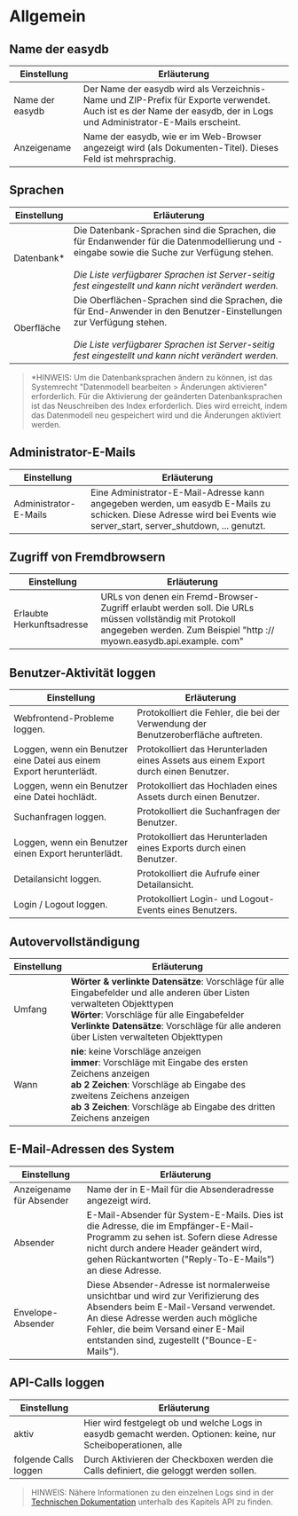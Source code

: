 # Allgemein

## Name der easydb

|Einstellung | Erläuterung |
|------|--------|
|Name der easydb| Der Name der easydb wird als Verzeichnis-Name und ZIP-Prefix für Exporte verwendet. Auch ist es der Name der easydb, der in Logs und Administrator-E-Mails erscheint. |
|Anzeigename | Name der easydb, wie er im Web-Browser angezeigt wird (als Dokumenten-Titel). Dieses Feld ist mehrsprachig. |

## Sprachen

|Einstellung | Erläuterung |
|------|--------|
| Datenbank* | Die Datenbank-Sprachen sind die Sprachen, die für Endanwender für die Datenmodellierung und -eingabe sowie die Suche zur Verfügung stehen. <br><br> _Die Liste verfügbarer Sprachen ist Server-seitig fest eingestellt und kann nicht verändert werden._ |
| Oberfläche | Die Oberflächen-Sprachen sind die Sprachen, die für End-Anwender in den Benutzer-Einstellungen zur Verfügung stehen. <br><br>_Die Liste verfügbarer Sprachen ist Server-seitig fest eingestellt und kann nicht verändert werden._|

> *HINWEIS: Um die Datenbanksprachen ändern zu können, ist das Systemrecht "Datenmodell bearbeiten > Änderungen aktivieren" erforderlich. Für die Aktivierung der geänderten Datenbanksprachen ist das Neuschreiben des Index erforderlich. Dies wird erreicht, indem das Datenmodell neu gespeichert wird und die Änderungen aktiviert werden.

## Administrator-E-Mails

|Einstellung | Erläuterung |
|------|--------|
|Administrator-E-Mails|Eine Administrator-E-Mail-Adresse kann angegeben werden, um easydb E-Mails zu schicken. Diese Adresse wird bei Events wie server_start, server_shutdown, ... genutzt.|

## Zugriff von Fremdbrowsern

|Einstellung | Erläuterung |
|------|--------|
|Erlaubte Herkunftsadresse|URLs von denen ein Fremd-Browser-Zugriff erlaubt werden soll. Die URLs müssen vollständig mit Protokoll angegeben werden. Zum Beispiel "​​http :// myown.easydb.api.example. com" |

## Benutzer-Aktivität loggen

|Einstellung | Erläuterung |
|------|--------|
|Webfrontend-Probleme loggen. |Protokolliert die Fehler, die bei der Verwendung der Benutzeroberfläche auftreten. |
|Loggen, wenn ein Benutzer eine Datei aus einem Export herunterlädt. |Protokolliert das Herunterladen eines Assets aus einem Export durch einen Benutzer. |
|Loggen, wenn ein Benutzer eine Datei hochlädt. |Protokolliert das Hochladen eines Assets durch einen Benutzer. |
|Suchanfragen loggen. |Protokolliert die Suchanfragen der Benutzer. |
|Loggen, wenn ein Benutzer einen Export herunterlädt. |Protokolliert das Herunterladen eines Exports durch einen Benutzer. |
|Detailansicht loggen. |Protokolliert die Aufrufe einer Detailansicht. |
|Login / Logout loggen. |Protokolliert Login- und Logout-Events eines Benutzers. |

## Autovervollständigung

|Einstellung | Erläuterung |
|------|--------|
|Umfang|**Wörter & verlinkte Datensätze**: Vorschläge für alle Eingabefelder und alle anderen über Listen verwalteten Objekttypen <br>**Wörter**: Vorschläge für alle Eingabefelder <br>**Verlinkte Datensätze**: Vorschläge für alle anderen über Listen verwalteten Objekttypen|
|Wann|**nie**: keine Vorschläge anzeigen <br> **immer**: Vorschläge mit Eingabe des ersten Zeichens anzeigen <br> **ab 2 Zeichen**: Vorschläge ab Eingabe des zweitens Zeichens anzeigen <br> **ab 3 Zeichen**: Vorschläge ab Eingabe des dritten Zeichens anzeigen|

## E-Mail-Adressen des System

|Einstellung |Erläuterung |
|------|--------|
|Anzeigename für Absender|Name der in E-Mail für die Absenderadresse angezeigt wird.|
|Absender|E-Mail-Absender für System-E-Mails. Dies ist die Adresse, die im Empfänger-E-Mail-Programm zu sehen ist. Sofern diese Adresse nicht durch andere Header geändert wird, gehen Rückantworten ("Reply-To-E-Mails") an diese Adresse. |
|Envelope-Absender|Diese Absender-Adresse ist normalerweise unsichtbar und wird zur Verifizierung des Absenders beim E-Mail-Versand verwendet. An diese Adresse werden auch mögliche Fehler, die beim Versand einer E-Mail entstanden sind, zugestellt ("Bounce-E-Mails").|

## API-Calls loggen
|Einstellung | Erläuterung |
|------|--------|
|aktiv|Hier wird festgelegt ob und welche Logs in easydb gemacht werden. Optionen: keine, nur Scheiboperationen, alle|
|folgende Calls loggen|Durch Aktivieren der Checkboxen werden die Calls definiert, die geloggt werden sollen.|

> HINWEIS: Nähere Informationen zu den einzelnen Logs sind in der [Technischen Dokumentation](https://docs.easydb.de/en/technical/api/api.html) unterhalb des Kapitels API zu finden.